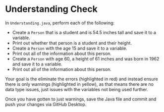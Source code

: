 # Understanding Check

In `Understanding.java`, perform each of the following:

- Create a `Person` that is a student and is 54.5 inches tall and save it to a variable.
- Print out whether that person is a student and their height.
- Create a `Person` with the age 15 and save it to a variable.
- Print out all of the information about this person.
- Create a `Person` with age 60, a height of 61 inches and was born in 1962 and save it to a variable.
- Print out all of the information about this person.

Your goal is the eliminate the errors (highlighted in red) and instead ensure there is only warnings (highlighted in yellow), as that means there are no data type issues, just issues with the variables not being used further.

Once you have gotten to just warnings, save the Java file and commit and push your changes via GitHub Desktop.